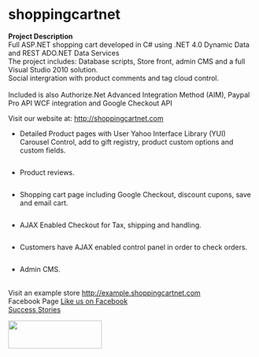 # shoppingcartnet

<div class="wikidoc">
<p><strong>Project Description</strong><br>
Full ASP.NET shopping cart developed in C# using .NET 4.0 Dynamic Data and REST ADO.NET Data Services<br>
The project includes: Database scripts, Store front, admin CMS and a full Visual Studio 2010 solution.<br>
Social intergration with product comments and tag cloud control.<br>
<br>
Included is also Authorize.Net Advanced Integration Method (AIM), Paypal Pro API WCF integration and Google Checkout API</p>
<p>Visit our website at: <a href="http://shoppingcartnet.com">http://shoppingcartnet.com</a></p>
<ul>
<li>Detailed Product pages with User Yahoo Interface Library (YUI) Carousel Control, add to gift registry, product custom options and custom fields.
</li></ul>
<p><img src="http://www.invertedsoftware.com/images/ShoppingCartNet/ProductVariants_t.jpg" alt=""></p>
<ul>
<li>Product reviews. </li></ul>
<p><img src="http://www.invertedsoftware.com/images/ShoppingCartNet/ProductReviews_t.jpg" alt=""></p>
<ul>
<li>Shopping cart page including Google Checkout, discount cupons, save and email cart.
</li></ul>
<p><img src="http://www.invertedsoftware.com/images/ShoppingCartNet/cart_t.jpg" alt=""></p>
<ul>
<li>AJAX Enabled Checkout for Tax, shipping and handling. </li></ul>
<p><img src="http://www.invertedsoftware.com/images/ShoppingCartNet/Checkout_t.jpg" alt=""></p>
<ul>
<li>Customers have AJAX enabled control panel in order to check orders. </li></ul>
<p><img src="http://www.invertedsoftware.com/images/ShoppingCartNet/MyAccount_t.jpg" alt=""></p>
<ul>
<li>Admin CMS. </li></ul>
<p><img src="http://www.invertedsoftware.com/images/ShoppingCartNet/admin_t.jpg" alt=""><br>
<br>
Visit an example store <a href="http://example.shoppingcartnet.com">http://example.shoppingcartnet.com</a><br>
Facebook Page <a href="http://www.facebook.com/shoppingcartnet">Like us on Facebook</a><br>
<a href="/wikipage?title=Success%20Stories&referringTitle=Home">Success Stories</a></p>
<p><a href="http://www.NDepend.com" target="_blank"><img src="http://invertedsoftware.com/images/shoppingcartnet/PoweredByNDepend.png" alt="" width="190" height="57"></a></p>
</div><div class="ClearBoth"></div>
